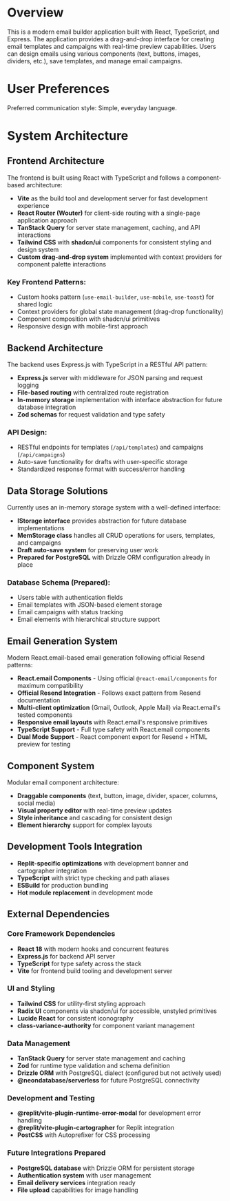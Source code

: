 # Overview

This is a modern email builder application built with React, TypeScript, and Express. The application provides a drag-and-drop interface for creating email templates and campaigns with real-time preview capabilities. Users can design emails using various components (text, buttons, images, dividers, etc.), save templates, and manage email campaigns.

# User Preferences

Preferred communication style: Simple, everyday language.

# System Architecture

## Frontend Architecture

The frontend is built using React with TypeScript and follows a component-based architecture:

- **Vite** as the build tool and development server for fast development experience
- **React Router (Wouter)** for client-side routing with a single-page application approach
- **TanStack Query** for server state management, caching, and API interactions
- **Tailwind CSS** with **shadcn/ui** components for consistent styling and design system
- **Custom drag-and-drop system** implemented with context providers for component palette interactions

### Key Frontend Patterns:
- Custom hooks pattern (`use-email-builder`, `use-mobile`, `use-toast`) for shared logic
- Context providers for global state management (drag-drop functionality)
- Component composition with shadcn/ui primitives
- Responsive design with mobile-first approach

## Backend Architecture

The backend uses Express.js with TypeScript in a RESTful API pattern:

- **Express.js** server with middleware for JSON parsing and request logging
- **File-based routing** with centralized route registration
- **In-memory storage** implementation with interface abstraction for future database integration
- **Zod schemas** for request validation and type safety

### API Design:
- RESTful endpoints for templates (`/api/templates`) and campaigns (`/api/campaigns`)
- Auto-save functionality for drafts with user-specific storage
- Standardized response format with success/error handling

## Data Storage Solutions

Currently uses an in-memory storage system with a well-defined interface:

- **IStorage interface** provides abstraction for future database implementations
- **MemStorage class** handles all CRUD operations for users, templates, and campaigns
- **Draft auto-save system** for preserving user work
- **Prepared for PostgreSQL** with Drizzle ORM configuration already in place

### Database Schema (Prepared):
- Users table with authentication fields
- Email templates with JSON-based element storage
- Email campaigns with status tracking
- Email elements with hierarchical structure support

## Email Generation System

Modern React.email-based email generation following official Resend patterns:

- **React.email Components** - Using official `@react-email/components` for maximum compatibility
- **Official Resend Integration** - Follows exact pattern from Resend documentation
- **Multi-client optimization** (Gmail, Outlook, Apple Mail) via React.email's tested components
- **Responsive email layouts** with React.email's responsive primitives
- **TypeScript Support** - Full type safety with React.email components
- **Dual Mode Support** - React component export for Resend + HTML preview for testing

## Component System

Modular email component architecture:

- **Draggable components** (text, button, image, divider, spacer, columns, social media)
- **Visual property editor** with real-time preview updates
- **Style inheritance** and cascading for consistent design
- **Element hierarchy** support for complex layouts

## Development Tools Integration

- **Replit-specific optimizations** with development banner and cartographer integration
- **TypeScript** with strict type checking and path aliases
- **ESBuild** for production bundling
- **Hot module replacement** in development mode

## External Dependencies

### Core Framework Dependencies
- **React 18** with modern hooks and concurrent features
- **Express.js** for backend API server
- **TypeScript** for type safety across the stack
- **Vite** for frontend build tooling and development server

### UI and Styling
- **Tailwind CSS** for utility-first styling approach
- **Radix UI** components via shadcn/ui for accessible, unstyled primitives
- **Lucide React** for consistent iconography
- **class-variance-authority** for component variant management

### Data Management
- **TanStack Query** for server state management and caching
- **Zod** for runtime type validation and schema definition
- **Drizzle ORM** with PostgreSQL dialect (configured but not actively used)
- **@neondatabase/serverless** for future PostgreSQL connectivity

### Development and Testing
- **@replit/vite-plugin-runtime-error-modal** for development error handling
- **@replit/vite-plugin-cartographer** for Replit integration
- **PostCSS** with Autoprefixer for CSS processing

### Future Integrations Prepared
- **PostgreSQL database** with Drizzle ORM for persistent storage
- **Authentication system** with user management
- **Email delivery services** integration ready
- **File upload** capabilities for image handling